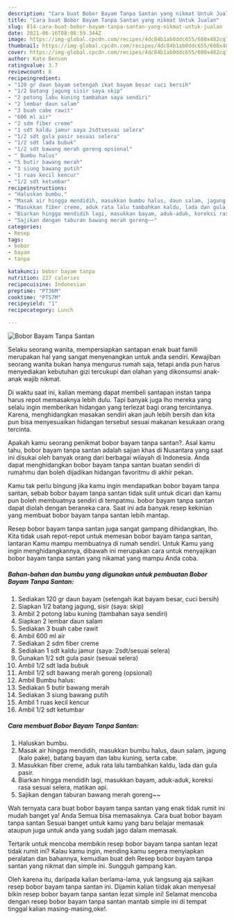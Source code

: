 ```yaml
---
description: "Cara buat Bobor Bayam Tanpa Santan yang nikmat Untuk Jualan"
title: "Cara buat Bobor Bayam Tanpa Santan yang nikmat Untuk Jualan"
slug: 814-cara-buat-bobor-bayam-tanpa-santan-yang-nikmat-untuk-jualan
date: 2021-06-16T08:08:59.344Z
image: https://img-global.cpcdn.com/recipes/4dc84b1ab0ddc655/680x482cq70/bobor-bayam-tanpa-santan-foto-resep-utama.jpg
thumbnail: https://img-global.cpcdn.com/recipes/4dc84b1ab0ddc655/680x482cq70/bobor-bayam-tanpa-santan-foto-resep-utama.jpg
cover: https://img-global.cpcdn.com/recipes/4dc84b1ab0ddc655/680x482cq70/bobor-bayam-tanpa-santan-foto-resep-utama.jpg
author: Kate Benson
ratingvalue: 3.7
reviewcount: 8
recipeingredient:
- "120 gr daun bayam setengah ikat bayam besar cuci bersih"
- "1/2 batang jagung sisir saya skip"
- "2 potong labu kuning tambahan saya sendiri"
- "2 lembar daun salam"
- "3 buah cabe rawit"
- "600 ml air"
- "2 sdm fiber creme"
- "1 sdt kaldu jamur saya 2sdtsesuai selera"
- "1/2 sdt gula pasir sesuai selera"
- "1/2 sdt lada bubuk"
- "1/2 sdt bawang merah goreng opsional"
- " Bumbu halus"
- "5 butir bawang merah"
- "3 siung bawang putih"
- "1 ruas kecil kencur"
- "1/2 sdt ketumbar"
recipeinstructions:
- "Haluskan bumbu."
- "Masak air hingga mendidih, masukkan bumbu halus, daun salam, jagung (kalo pake), batang bayam dan labu kuning, serta cabe."
- "Masukkan fiber creme, aduk rata lalu tambahkan kaldu, lada dan gula pasir."
- "Biarkan hingga mendidih lagi, masukkan bayam, aduk-aduk, koreksi rasa sesuai selera, matikan api."
- "Sajikan dengan taburan bawang merah goreng~~"
categories:
- Resep
tags:
- bobor
- bayam
- tanpa

katakunci: bobor bayam tanpa 
nutrition: 227 calories
recipecuisine: Indonesian
preptime: "PT36M"
cooktime: "PT57M"
recipeyield: "1"
recipecategory: Lunch

---
```



![Bobor Bayam Tanpa Santan](https://img-global.cpcdn.com/recipes/4dc84b1ab0ddc655/680x482cq70/bobor-bayam-tanpa-santan-foto-resep-utama.jpg)

Selaku seorang wanita, mempersiapkan santapan enak buat famili merupakan hal yang sangat menyenangkan untuk anda sendiri. Kewajiban seorang  wanita bukan hanya mengurus rumah saja, tetapi anda pun harus menyediakan kebutuhan gizi tercukupi dan olahan yang dikonsumsi anak-anak wajib nikmat.

Di waktu  saat ini, kalian memang dapat membeli santapan instan tanpa harus repot memasaknya lebih dulu. Tapi banyak juga lho mereka yang selalu ingin memberikan hidangan yang terlezat bagi orang tercintanya. Karena, menghidangkan masakan sendiri akan jauh lebih bersih dan kita pun bisa menyesuaikan hidangan tersebut sesuai makanan kesukaan orang tercinta. 



Apakah kamu seorang penikmat bobor bayam tanpa santan?. Asal kamu tahu, bobor bayam tanpa santan adalah sajian khas di Nusantara yang saat ini disukai oleh banyak orang dari berbagai wilayah di Indonesia. Anda dapat menghidangkan bobor bayam tanpa santan buatan sendiri di rumahmu dan boleh dijadikan hidangan favoritmu di akhir pekan.

Kamu tak perlu bingung jika kamu ingin mendapatkan bobor bayam tanpa santan, sebab bobor bayam tanpa santan tidak sulit untuk dicari dan kamu pun boleh membuatnya sendiri di tempatmu. bobor bayam tanpa santan dapat diolah dengan beraneka cara. Saat ini ada banyak resep kekinian yang membuat bobor bayam tanpa santan lebih mantap.

Resep bobor bayam tanpa santan juga sangat gampang dihidangkan, lho. Kita tidak usah repot-repot untuk memesan bobor bayam tanpa santan, lantaran Kamu mampu membuatnya di rumah sendiri. Untuk Kamu yang ingin menghidangkannya, dibawah ini merupakan cara untuk menyajikan bobor bayam tanpa santan yang nikamat yang mampu Anda coba.

<!--inarticleads1-->

##### Bahan-bahan dan bumbu yang digunakan untuk pembuatan Bobor Bayam Tanpa Santan:

1. Sediakan 120 gr daun bayam (setengah ikat bayam besar, cuci bersih)
1. Siapkan 1/2 batang jagung, sisir (saya: skip)
1. Ambil 2 potong labu kuning (tambahan saya sendiri)
1. Siapkan 2 lembar daun salam
1. Sediakan 3 buah cabe rawit
1. Ambil 600 ml air
1. Sediakan 2 sdm fiber creme
1. Sediakan 1 sdt kaldu jamur (saya: 2sdt/sesuai selera)
1. Gunakan 1/2 sdt gula pasir (sesuai selera)
1. Ambil 1/2 sdt lada bubuk
1. Ambil 1/2 sdt bawang merah goreng (opsional)
1. Ambil  Bumbu halus:
1. Sediakan 5 butir bawang merah
1. Sediakan 3 siung bawang putih
1. Ambil 1 ruas kecil kencur
1. Ambil 1/2 sdt ketumbar




<!--inarticleads2-->

##### Cara membuat Bobor Bayam Tanpa Santan:

1. Haluskan bumbu.
1. Masak air hingga mendidih, masukkan bumbu halus, daun salam, jagung (kalo pake), batang bayam dan labu kuning, serta cabe.
1. Masukkan fiber creme, aduk rata lalu tambahkan kaldu, lada dan gula pasir.
1. Biarkan hingga mendidih lagi, masukkan bayam, aduk-aduk, koreksi rasa sesuai selera, matikan api.
1. Sajikan dengan taburan bawang merah goreng~~




Wah ternyata cara buat bobor bayam tanpa santan yang enak tidak rumit ini mudah banget ya! Anda Semua bisa memasaknya. Cara buat bobor bayam tanpa santan Sesuai banget untuk kamu yang baru belajar memasak ataupun juga untuk anda yang sudah jago dalam memasak.

Tertarik untuk mencoba membikin resep bobor bayam tanpa santan lezat tidak rumit ini? Kalau kamu ingin, mending kamu segera menyiapkan peralatan dan bahannya, kemudian buat deh Resep bobor bayam tanpa santan yang nikmat dan simple ini. Sungguh gampang kan. 

Oleh karena itu, daripada kalian berlama-lama, yuk langsung aja sajikan resep bobor bayam tanpa santan ini. Dijamin kalian tiidak akan menyesal bikin resep bobor bayam tanpa santan lezat simple ini! Selamat mencoba dengan resep bobor bayam tanpa santan mantab simple ini di tempat tinggal kalian masing-masing,oke!.

